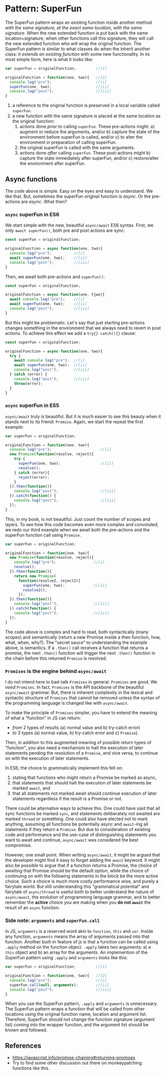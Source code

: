 # Pattern: SuperFun

The SuperFun pattern wraps an existing function inside another method 
*with the same signature, at the exact same location, with the same signature*.
When the new extended function is put back with the same location+signature,
when other functions call this signature, they will call the new extended function
who will wrap the original function.
The SuperFun pattern is similar to what classes do when the inherit another class: 
it *extends an existing function* with some new functionality.
In its most simple form, here is what it looks like:

```javascript
var superFun = originalFunction;         //[1]

originalFunction = function(one, two){   //[2]
  console.log("pre");                    //[i]
  superFun(one, two);                    //[ii]
  console.log("post");                   //[iii]
}
```

1. a reference to the original function is preserved 
in a local variable called `superFun`.
2. a new function with the same signature is placed at 
the same location as the original function:
   1. actions done *prior to* calling `superFun`. 
   These pre-actions might:
   a) augment or reduce the arguments, and/or 
   b) capture the state of the environment before superFun is called, and/or
   c) to alter the environment in preparation of calling superFun.
   2. the original superFun is called with the same arguments.
   3. actions done *after* calling `superFun`.
   These post-actions might 
   b) capture the state immediately after superFun, and/or
   c) restore/alter the environment after superFun.
   
## Async functions

The code above is simple. Easy on the eyes and easy to understand.
We like that. But, sometimes the superFun original function is *async*. 
Or the pre-actions are *async*.
What then?

### `async` superFun in ES6
We start simple with the new, beautiful `async/await` ES6 syntax.
First, we only `await superFun()`, both pre and post actions are sync:
```javascript
const superFun = originalFunction;           

originalFunction = async function(one, two){ 
  console.log("pre");          //[i]
  await superFun(one, two);    //[ii]
  console.log("post");         //[iii]
}
```

Then, we await both pre-actions and `superFun()`:
```javascript
const superFun = originalFunction;           

originalFunction = async function(one, tjwo){ 
  await console.log("pre");    //[i]
  await superFun(one, two);    //[ii]
  console.log("post");         //[iii]
}
```
But this might be problematic. Let's say that just starting pre-actions 
changes something in the environment that we always need to revert in post actions.
To achieve this effect we add a `try{} catch(){}` clause:

```javascript
const superFun = originalFunction;          

originalFunction = async function(one, two){
  try {
    await console.log("pre");  //[i]          
    await superFun(one, two);  //[ii]          
    console.log("post");       //[iii]          
  } catch (error) {
    console.log("post");       //[iii]          
    throw(error);    
  }
}
```

### `async` superFun in ES5
`async/await` truly is beautiful. 
But it is much easier to see this beauty when it stands next to its friend: `Promise`.
Again, we start the repeat the first example:

```javascript
var superFun = originalFunction;         

originalFunction = function(one, two){
  console.log("pre");                      //[i]
  new Promise(function(resolve, reject){
    try {
      superFun(one, two);                  //[ii]
      resolve();              
    } catch (error){
      reject(error);
    }
  }).then(function(){
    console.log("post");                   //[iii]
  }).catch(function() {
    console.log("post");                   //[iii]    
  });
}
```
This, in my book, is not beautiful. Just count the number of scopes and layers.
To see how this code becomes even more complex and convoluted, 
we redo our third example when we await both the pre-actions and the superFun function call
using `Promise`.

```javascript
var superFun = originalFunction;        

originalFunction = function(one, two){  
  new Promise(function(resolve, reject){
    console.log("pre");                 //[i]
    resolve();
  }).then(function(){
    return new Promise(
      function(resolve2, reject2){
        superFun(one, two);             //[ii]
        resolve2();
      });
  }).then(function(){
    console.log("post");                //[iii]
  }).catch(function() {
    console.log("post");                //[iii]    
  });
}
```
The code above is complex and hard to read, both syntactically (many scopes) and 
semantically (return a new Promise inside a then function, how, what, when, why?).
The "secret sauce" to understanding the example above, is semantics. 
If a `.then()` call receives a function that returns a promise, 
the next `.then()` function will trigger the next `.then()` function in the chain
before this returned `Promise` is resolved.

### `Promises` is the engine behind `async/await`
I do not intend here to bad-talk `Promises` in general. 
`Promises` are good. We *need* `Promises`. 
In fact, `Promises` is the API backbone of the beautiful `async/await` grammar.
But, there is inherent complexity in the lexical and syntactic structure of `Promises`
that cannot be removed unless the syntax of the programming language is changed like with
`async/await`. 

To make the principle of `Promises` simpler, 
you have to extend the meaning of what a "function" in JS can return:
* *from* 2 types of results (a) normal value and b) try-catch error) 
* *to* 3 types (a) normal value, b) try-catch error and c) `Promise`).

Then, in addition to this augmented meaning of possible return types of "function",
you also need a mechanism to halt the execution of later statements pending the 
resolution of a `Promise`, and vice versa, to continue on with the execution of later statements. 

In ES6, the choice to grammatically implement this fell on:
1. stating that functions who might return a Promise be marked as async,
2. that statements that should halt the execution of later statements be marked `await`, and
3. that all statements not marked await should continue execution of later statements 
regardless if the result is a Promise or not.

There could be alternative ways to achieve this. 
One could have said that all sync functions be marked `sync`, and 
statements deliberately not awaited are marked `thread` or something.
One could also have elected not to mark anything, assuming all functions be potentially async 
and `await`-ing all statements if they return a `Promise`.
But due to consideration of existing code and performance and the use-case of distinguishing 
statements you want to await and continue, `async/await` was considered the best compromise.

However, one small point. When writing `async/await`, 
it might be argued that the developer might find it easy to forget adding the `await` keyword.
It might also be possible to argue that if a function returns a Promise, the choice of awaiting that 
Promise should be the default option, while the choice of continuing on with the following statements 
in the block be the more active choice.
Such a choice is much more costly performance wise, and purely a fairytale world. 
But still understanding this "grammatical potential" and fairytale of `async/thread` is useful
both to better understand the nature of `async/await`, the evolution of programming language grammar, and
to better remember the **active** choice you are making when you **do not `await`** the result 
of an `async` function.

### Side note: `arguments` and `superFun.call`

In JS, `arguments` is a reserved word akin to `function`, `this` and `var`.
Inside any function, `arguments` means the array of arguments passed into that function.
Another built-in feature of js is that a function can be called using `.apply` method on the 
function object. `.apply` takes two arguments: a) a `this` object and b) an array for the arguments.
An implemention of the SuperFun pattern using `.apply` and `arguments` looks like this:

```javascript
var superFun = originalFunction;         //[1]

originalFunction = function(one, two){   //[2]
  console.log("pre");                    //[i]
  superFun.call(null, arguments);        //[ii]
  console.log("post");                   //[iii]
}
```

When you use the SuperFun pattern, `.apply` and `arguments` is unnecessary.
The SuperFun pattern wraps a function that will be called from other locations using the 
original function name, location and argument list.
Therefore, SuperFun should not change the function signature (argument list) coming into the wrapper function, 
and the argument list should be known and followed.


## References
* https://javascript.info/promise-chaining#returning-promises
* Try to find some other discussion out there on monkeypatching functions like this.